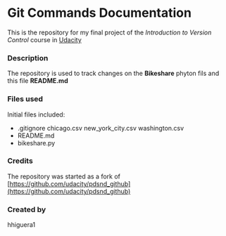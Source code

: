 # Git Commands Documentation
This is the repository for my final project of the *Introduction to Version Control* course in [Udacity](https://www.udacity.com/)

### Description
The repository is used to track changes on the **Bikeshare**   phyton fils and this file **README.md**

### Files used
Initial files included:
* .gitignore
chicago.csv
new_york_city.csv
washington.csv
* README.md
* bikeshare.py

### Credits
The repository was started as a fork of [https://github.com/udacity/pdsnd_github](https://github.com/udacity/pdsnd_github)

### Created by
hhiguera1
